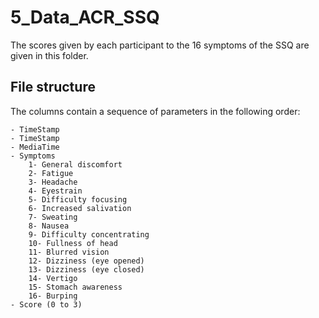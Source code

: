 # 5_Data_ACR_SSQ

The scores given by each participant to the 16 symptoms of the SSQ are given in this folder.

	
## File structure 

The columns contain a sequence of parameters in the following order:

	- TimeStamp
	- TimeStamp
	- MediaTime
	- Symptoms 
		1- General discomfort
		2- Fatigue
		3- Headache
		4- Eyestrain
		5- Difficulty focusing
		6- Increased salivation
		7- Sweating
		8- Nausea
		9- Difficulty concentrating
		10- Fullness of head
		11- Blurred vision
		12- Dizziness (eye opened)
		13- Dizziness (eye closed)
		14- Vertigo
		15- Stomach awareness
		16- Burping 
	- Score (0 to 3)
	
	
	